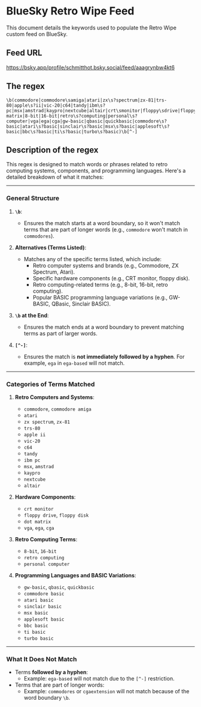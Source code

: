 # BlueSky Retro Wipe Feed

This document details the keywords used to populate the Retro Wipe custom feed on BlueSky.

## Feed URL

https://bsky.app/profile/schmitthot.bsky.social/feed/aaagrynbw4kt6

## The regex

```
\b(commodore|commodore\samiga|atari|zx\s?spectrum|zx-81|trs-80|apple\s?ii|vic-20|c64|tandy|ibm\s?pc|msx|amstrad|kaypro|nextcube|altair|crt\smonitor|floppy\sdrive|floppy\sdisk|dot\s?matrix|8-bit|16-bit|retro\s?computing|personal\s?computer|vga|ega|cga|gw-basic|qbasic|quickbasic|commodore\s?basic|atari\s?basic|sinclair\s?basic|msx\s?basic|applesoft\s?basic|bbc\s?basic|ti\s?basic|turbo\s?basic)\b[^-]
```

## Description of the regex

This regex is designed to match words or phrases related to retro computing systems, components, and programming languages. Here's a detailed breakdown of what it matches:

---

### **General Structure**
1. **`\b`**:
   - Ensures the match starts at a word boundary, so it won't match terms that are part of longer words (e.g., `commodore` won't match in `commodores`).
   
2. **Alternatives (Terms Listed)**:
   - Matches any of the specific terms listed, which include:
     - Retro computer systems and brands (e.g., Commodore, ZX Spectrum, Atari).
     - Specific hardware components (e.g., CRT monitor, floppy disk).
     - Retro computing-related terms (e.g., 8-bit, 16-bit, retro computing).
     - Popular BASIC programming language variations (e.g., GW-BASIC, QBasic, Sinclair BASIC).

3. **`\b` at the End**:
   - Ensures the match ends at a word boundary to prevent matching terms as part of larger words.

4. **`[^-]`**:
   - Ensures the match is **not immediately followed by a hyphen**. For example, `ega` in `ega-based` will not match.

---

### **Categories of Terms Matched**

1. **Retro Computers and Systems**:
   - `commodore`, `commodore amiga`
   - `atari`
   - `zx spectrum`, `zx-81`
   - `trs-80`
   - `apple ii`
   - `vic-20`
   - `c64`
   - `tandy`
   - `ibm pc`
   - `msx`, `amstrad`
   - `kaypro`
   - `nextcube`
   - `altair`

2. **Hardware Components**:
   - `crt monitor`
   - `floppy drive`, `floppy disk`
   - `dot matrix`
   - `vga`, `ega`, `cga`

3. **Retro Computing Terms**:
   - `8-bit`, `16-bit`
   - `retro computing`
   - `personal computer`

4. **Programming Languages and BASIC Variations**:
   - `gw-basic`, `qbasic`, `quickbasic`
   - `commodore basic`
   - `atari basic`
   - `sinclair basic`
   - `msx basic`
   - `applesoft basic`
   - `bbc basic`
   - `ti basic`
   - `turbo basic`

---

### **What It Does Not Match**
- Terms **followed by a hyphen**:
  - Example: `ega-based` will not match due to the `[^-]` restriction.
- Terms that are part of longer words:
  - Example: `commodores` or `cgaextension` will not match because of the word boundary `\b`.
